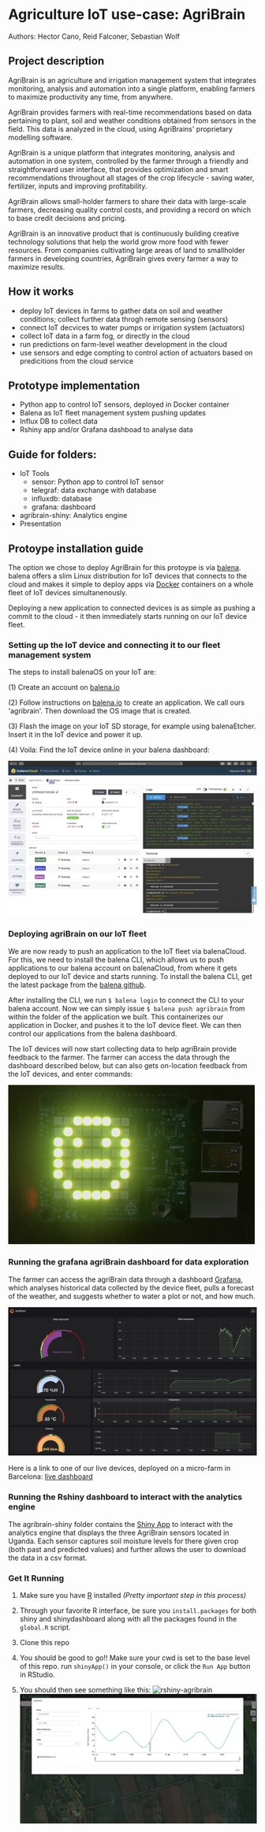 # Agriculture IoT use-case: AgriBrain

Authors: Hector Cano, Reid Falconer, Sebastian Wolf

## Project description

AgriBrain is an agriculture and irrigation management system that integrates monitoring, analysis and automation into a single platform, enabling farmers to maximize productivity any time, from anywhere.

AgriBrain provides farmers with real-time recommendations based on data pertaining to plant, soil and weather conditions obtained from sensors in the field. This data is analyzed in the cloud, using AgriBrains' proprietary modelling software.

AgriBrain is a unique platform that integrates monitoring, analysis and automation in one system, controlled by the farmer through a friendly and straightforward user interface, that provides optimization and smart recommendations throughout all stages of the crop lifecycle - saving water, fertilizer, inputs and improving profitability.

AgriBrain allows small-holder farmers to share their data with large-scale farmers, decreasing quality control costs, and providing a record on which to base credit decisions and pricing. 

AgriBrain is an innovative product that is continuously building creative technology solutions that help the world grow more food with fewer resources. From companies cultivating large areas of land to smallholder farmers in developing countries, AgriBrain gives every farmer a way to maximize results.

## How it works
- deploy IoT devices in farms to gather data on soil and weather conditions; collect further data throgh remote sensing (sensors)
- connect IoT decvices to water pumps or irrigation system (actuators)
- collect IoT data in a farm fog, or directly in the cloud
- run predictions on farm-level weather development in the cloud
- use sensors and edge compting to control action of actuators based on predicitions from the cloud service

## Prototype implementation
- Python app to control IoT sensors, deployed in Docker container
- Balena as IoT fleet management system pushing updates
- Influx DB to collect data
- Rshiny app and/or Grafana dashboad to analyse data

## Guide for folders:
- IoT Tools
  - sensor: Python app to control IoT sensor
  - telegraf: data exchange with database
  - influxdb: database
  - grafana: dashboard
- agribrain-shiny: Analytics engine
- Presentation

## Protoype installation guide

The option we chose to deploy AgriBrain for this protoype is via [balena](https://www.balena.io). balena offers a slim Linux distribution for IoT devices that connects to the cloud and makes it simple to deploy apps via [Docker](https://www.docker.com) containers on a whole fleet of IoT devices simultanenously.

Deploying a new application to connected devices is as simple as pushing a commit to the cloud - it then immediately starts running on our IoT device fleet.

### Setting up the IoT device and connecting it to our fleet management system
The steps to install balenaOS on your IoT are:

(1) Create an account on [balena.io](https://www.balena.io)

(2) Follow instructions on [balena.io](https://www.balena.io) to create an application. We call ours 'agribrain'. Then download the OS image that is created.

(3) Flash the image on your IoT SD storage, for example using balenaEtcher. Insert it in the IoT device and power it up.

(4) Voila: Find the IoT device online in your balena dashboard:

![IoT device management on balena](IoT_Tools/images/IoT-device-management.png)

### Deploying agriBrain on our IoT fleet
We are now ready to push an application to the IoT fleet via balenaCloud. For this, we need to install the balena CLI, which allows us to push applications to our balena account on balenaCloud, from where it gets deployed to our IoT device and starts running. To install the balena CLI, get the latest package from the [balena github](https://github.com/balena-io/balena-cli#standalone-install).

After installing the CLI, we run ```$ balena login``` to connect the CLI to your balena account. Now we can simply issue ```$ balena push agribrain``` from within the folder of the application we built. This containerizes our application in Docker, and pushes it to the IoT device fleet. We can then control our applications from the balena dashboard.

The IoT devices will now start collecting data to help agriBrain provide feedback to the farmer. The farmer can access the data through the dashboard described below, but can also gets on-location feedback from the IoT devices, and enter commands:

<img src="IoT_Tools/images/ioT.jpg" alt="drawing" width="500"/>

### Running the grafana agriBrain dashboard for data exploration
The farmer can access the agriBrain data through a dashboard [Grafana](https://github.com/grafana/grafana), which analyses historical data collected by the device fleet, pulls a forecast of the weather, and suggests whether to water a plot or not, and how much.

![AgriBrain Dashboard](IoT_Tools/images/AgriBrain-Dashboard.png?)

Here is a link to one of our live devices, deployed on a micro-farm in Barcelona: [live dashboard](https://a6e4c28a1b168f5bd6be1f953e1905cd.balena-devices.com/d/pF3gRDiRk/agribrain?orgId=1&kiosk=tv)

### Running the Rshiny dashboard to interact with the analytics engine
The agribrain-shiny folder contains the [Shiny App](https://rstudio.github.io/shinydashboard/) to interact with the analytics engine  that displays the three AgriBrain sensors located in Uganda. Each sensor captures soil moisture levels for there given crop (both past and predicted values) and further allows the user to download the data in a csv format. 

### Get It Running
1. Make sure you have [R](https://cran.r-project.org/doc/manuals/r-release/R-admin.html) installed *(Pretty important step in this process)*

2. Through your favorite R interface, be sure you `install.packages` for both shiny and shinydashboard along with all the packages found in the `global.R` script.

3. Clone this repo

4. You should be good to go!! Make sure your cwd is set to the base level of this repo. run `shinyApp()` in your console, or click the `Run App` button in RStudio.

5. You should then see something like this:
![rshiny-agribrain](agribrain-shiny/screenshots/ss_devices.png)
![rshiny-agribrain_data](agribrain-shiny/screenshots/ss_data.png)
